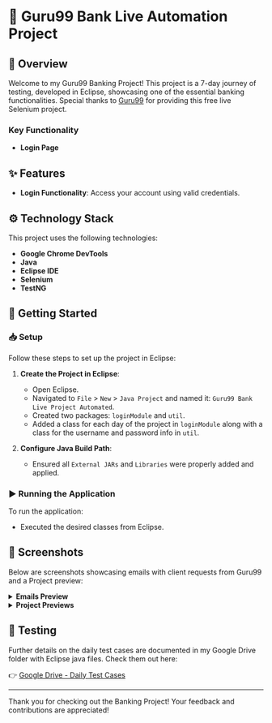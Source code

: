 # 🏦 Guru99 Bank Live Automation Project

## 📖 Overview
Welcome to my Guru99 Banking Project! This project is a 7-day journey of testing, developed in Eclipse, showcasing one of the essential banking functionalities. Special thanks to [Guru99](https://www.guru99.com/live-selenium-project.html) for providing this free live Selenium project.

### Key Functionality
- **Login Page**

## ✨ Features
- **Login Functionality**: Access your account using valid credentials.

## ⚙️ Technology Stack
This project uses the following technologies:
- **Google Chrome DevTools**
- **Java**
- **Eclipse IDE**
- **Selenium**
- **TestNG**

## 🚀 Getting Started

### 📥 Setup
Follow these steps to set up the project in Eclipse:

1. **Create the Project in Eclipse**:
   - Open Eclipse.
   - Navigated to `File` > `New` > `Java Project` and named it: `Guru99 Bank Live Project Automated`.
   - Created two packages: `loginModule` and `util`.
   - Added a class for each day of the project in `loginModule` along with a class for the username and password info in `util`.

2. **Configure Java Build Path**:
   - Ensured all `External JARs` and `Libraries` were properly added and applied.

### ▶️ Running the Application
To run the application:
- Executed the desired classes from Eclipse.

## 📸 Screenshots
Below are screenshots showcasing emails with client requests from Guru99 and a Project preview:

<details>
<summary> <strong>Emails Preview</strong> </summary>

**Day 1: Project Kickoff**   
![screenshot](https://github.com/slangslang/Guru99-Bank-Live-Automation-Project/blob/main/img/Day1.png) 

**Day 2: Enhancements in Scripts**   
![screenshot](https://github.com/slangslang/Guru99-Bank-Live-Automation-Project/blob/main/img/Day2.png)

**Day 3: Parametrize Your Script**   
![Java Code](https://github.com/slangslang/Guru99-Bank-Live-Automation-Project/blob/main/img/Day3.png)

**Day 5: Get Started with Dynamic Text**   
![Eclipse Screenshot](https://github.com/slangslang/Guru99-Bank-Live-Automation-Project/blob/main/img/Day5.png)

**Day 6: Screenshots Required**   
![Eclipse Screenshot](https://github.com/slangslang/Guru99-Bank-Live-Automation-Project/blob/main/img/Day6.png)
</details>

<details>
<summary> <strong>Project Previews</strong> </summary>

**Google Sheets Change Log Preview**
![Google Sheets Screenshot](https://github.com/slangslang/Guru99-Bank-Live-Automation-Project/blob/main/img/changeLog.png)        
*Preview of the change log documentation in Google Sheets*

**Google Sheets Test Cases Preview:**
![Google Sheets Screenshot](https://github.com/slangslang/Guru99-Bank-Live-Automation-Project/blob/main/img/testCasePreview.png)
*Preview of the test cases documentation in Google Sheets.*

**Java Class Preview:**
![Java Code](https://github.com/slangslang/Guru99-Bank-Live-Automation-Project/blob/main/img/javaCode.png)
*Preview of the Java class documentation from Eclipse.*

**Eclipse Preview:**
![Eclipse Screenshot](https://github.com/slangslang/Guru99-Bank-Live-Automation-Project/blob/main/img/eclipsePreview.png)
*Preview of the Java class in Eclipse showcasing the results at the bottom.*
</details>

## 🧪 Testing
Further details on the daily test cases are documented in my Google Drive folder with Eclipse java files. Check them out here:

👉 [Google Drive - Daily Test Cases](https://drive.google.com/drive/folders/1OK8L-nVvQw7-bO5oz0r1va06jz_apyAR?usp=sharing)

---

Thank you for checking out the Banking Project! Your feedback and contributions are appreciated!

